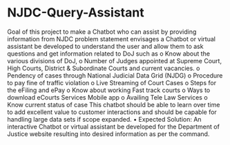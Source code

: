 # NJDC-Query-Assistant
Goal of this project to make a Chatbot who can assist by providing information from NJDC
problem statement envisages a Chatbot or virtual assistant be developed to understand the user and allow them to ask questions and get information related to DoJ such as o Know about the various divisions of DoJ, o Number of Judges appointed at Supreme Court, High Courts, District & Subordinate Courts and current vacancies. o Pendency of cases through National Judicial Data Grid (NJDG) o Procedure to pay fine of traffic violation o Live Streaming of Court Cases o Steps for the eFiling and ePay o Know about working Fast track courts o Ways to download eCourts Services Mobile app o Availing Tele Law Services o Know current status of case This chatbot should be able to learn over time to add excellent value to customer interactions and should be capable for handling large data sets if scope expanded. • Expected Solution: An interactive Chatbot or virtual assistant be developed for the Department of Justice website resulting into desired information as per the command.
